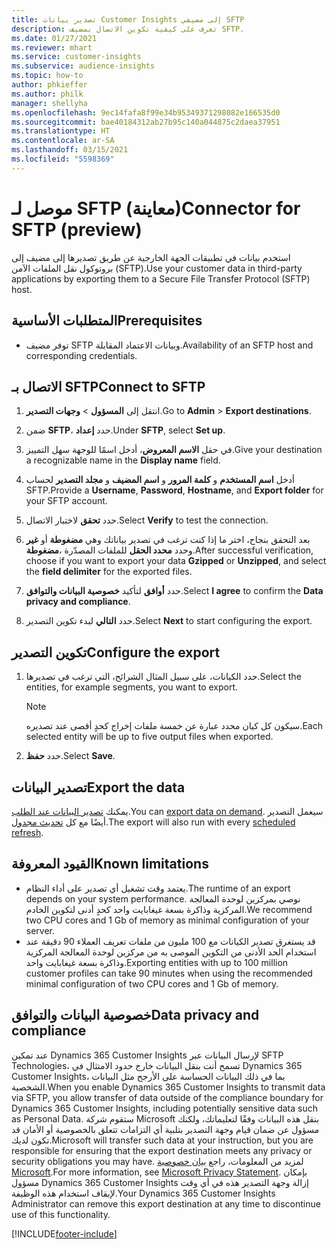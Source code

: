```yaml
---
title: تصدير بيانات Customer Insights إلى مضيفي SFTP
description: تعرف على كيفية تكوين الاتصال بمضيف SFTP.
ms.date: 01/27/2021
ms.reviewer: mhart
ms.service: customer-insights
ms.subservice: audience-insights
ms.topic: how-to
author: phkieffer
ms.author: philk
manager: shellyha
ms.openlocfilehash: 9ec14fafa8f99e34b95349371298082e166535d0
ms.sourcegitcommit: bae40184312ab27b95c140a044875c2daea37951
ms.translationtype: HT
ms.contentlocale: ar-SA
ms.lasthandoff: 03/15/2021
ms.locfileid: "5598369"
---
```

# <a name="connector-for-sftp-preview"></a><span data-ttu-id="c3964-103">موصل لـ SFTP (معاينة)</span><span class="sxs-lookup"><span data-stu-id="c3964-103">Connector for SFTP (preview)</span></span>

<span data-ttu-id="c3964-104">استخدم بيانات في تطبيقات الجهة الخارجية عن طريق تصديرها إلى مضيف إلى بروتوكول نقل الملفات الآمن (SFTP)‬.</span><span class="sxs-lookup"><span data-stu-id="c3964-104">Use your customer data in third-party applications by exporting them to a Secure File Transfer Protocol (SFTP) host.</span></span>

## <a name="prerequisites"></a><span data-ttu-id="c3964-105">المتطلبات الأساسية</span><span class="sxs-lookup"><span data-stu-id="c3964-105">Prerequisites</span></span>

- <span data-ttu-id="c3964-106">توفر مضيف SFTP وبيانات الاعتماد المقابلة.</span><span class="sxs-lookup"><span data-stu-id="c3964-106">Availability of an SFTP host and corresponding credentials.</span></span>

## <a name="connect-to-sftp"></a><span data-ttu-id="c3964-107">الاتصال بـ SFTP</span><span class="sxs-lookup"><span data-stu-id="c3964-107">Connect to SFTP</span></span>

1. <span data-ttu-id="c3964-108">انتقل إلى **المسؤول** > **وجهات التصدير**.</span><span class="sxs-lookup"><span data-stu-id="c3964-108">Go to **Admin** > **Export destinations**.</span></span>

1. <span data-ttu-id="c3964-109">ضمن **SFTP**، حدد **إعداد**.</span><span class="sxs-lookup"><span data-stu-id="c3964-109">Under **SFTP**, select **Set up**.</span></span>

1. <span data-ttu-id="c3964-110">في حقل **الاسم المعروض**، أدخل اسمًا للوجهة سهل التمييز.</span><span class="sxs-lookup"><span data-stu-id="c3964-110">Give your destination a recognizable name in the **Display name** field.</span></span>

1. <span data-ttu-id="c3964-111">أدخل **اسم المستخدم** و **كلمة المرور** و **اسم المضيف** و **مجلد التصدير** لحساب SFTP.</span><span class="sxs-lookup"><span data-stu-id="c3964-111">Provide a **Username**, **Password**, **Hostname**, and **Export folder** for your SFTP account.</span></span>

1. <span data-ttu-id="c3964-112">حدد **تحقق** لاختبار الاتصال.</span><span class="sxs-lookup"><span data-stu-id="c3964-112">Select **Verify** to test the connection.</span></span>

1. <span data-ttu-id="c3964-113">بعد التحقق بنجاح، اختر ما إذا كنت ترغب في تصدير بياناتك وهي **مضغوطة** أو **غير مضغوطة‏‎**، وحدد **محدد الحقل** للملفات المصدّرة.</span><span class="sxs-lookup"><span data-stu-id="c3964-113">After successful verification, choose if you want to export your data **Gzipped** or **Unzipped**, and select the **field delimiter** for the exported files.</span></span>

1. <span data-ttu-id="c3964-114">حدد **أوافق** لتأكيد **خصوصية البيانات والتوافق‬**.</span><span class="sxs-lookup"><span data-stu-id="c3964-114">Select **I agree** to confirm the **Data privacy and compliance**.</span></span>

1. <span data-ttu-id="c3964-115">حدد **التالي** لبدء تكوين التصدير.</span><span class="sxs-lookup"><span data-stu-id="c3964-115">Select **Next** to start configuring the export.</span></span>

## <a name="configure-the-export"></a><span data-ttu-id="c3964-116">تكوين التصدير</span><span class="sxs-lookup"><span data-stu-id="c3964-116">Configure the export</span></span>

1. <span data-ttu-id="c3964-117">حدد الكيانات، على سبيل المثال الشرائح، التي ترغب في تصديرها.</span><span class="sxs-lookup"><span data-stu-id="c3964-117">Select the entities, for example segments, you want to export.</span></span>

   > [!NOTE]
   > <span data-ttu-id="c3964-118">سيكون كل كيان محدد عبارة عن خمسة ملفات إخراج كحدٍ أقصى عند تصديره.</span><span class="sxs-lookup"><span data-stu-id="c3964-118">Each selected entity will be up to five output files when exported.</span></span> 

1. <span data-ttu-id="c3964-119">حدد **حفظ**.</span><span class="sxs-lookup"><span data-stu-id="c3964-119">Select **Save**.</span></span>

## <a name="export-the-data"></a><span data-ttu-id="c3964-120">تصدير البيانات</span><span class="sxs-lookup"><span data-stu-id="c3964-120">Export the data</span></span>

<span data-ttu-id="c3964-121">يمكنك [تصدير البيانات عند الطلب](export-destinations.md).</span><span class="sxs-lookup"><span data-stu-id="c3964-121">You can [export data on demand](export-destinations.md).</span></span> <span data-ttu-id="c3964-122">سيعمل التصدير أيضًا مع كل [تحديث مجدول](system.md#schedule-tab).</span><span class="sxs-lookup"><span data-stu-id="c3964-122">The export will also run with every [scheduled refresh](system.md#schedule-tab).</span></span>

## <a name="known-limitations"></a><span data-ttu-id="c3964-123">القيود المعروفة</span><span class="sxs-lookup"><span data-stu-id="c3964-123">Known limitations</span></span>

- <span data-ttu-id="c3964-124">يعتمد وقت تشغيل أي تصدير على أداء النظام.</span><span class="sxs-lookup"><span data-stu-id="c3964-124">The runtime of an export depends on your system performance.</span></span> <span data-ttu-id="c3964-125">نوصي بمركزين لوحدة المعالجة المركزية وذاكرة بسعة غيغابايت واحد كحدٍ أدنى لتكوين الخادم.</span><span class="sxs-lookup"><span data-stu-id="c3964-125">We recommend two CPU cores and 1 Gb of memory as minimal configuration of your server.</span></span> 
- <span data-ttu-id="c3964-126">قد يستغرق تصدير الكيانات مع 100 مليون من ملفات تعريف العملاء 90 دقيقة عند استخدام الحد الأدنى من التكوين الموصى به من مركزين لوحدة المعالجة المركزية وذاكرة بسعة غيغابايت واحد.</span><span class="sxs-lookup"><span data-stu-id="c3964-126">Exporting entities with up to 100 million customer profiles can take 90 minutes when using the recommended minimal configuration of two CPU cores and 1 Gb of memory.</span></span> 

## <a name="data-privacy-and-compliance"></a><span data-ttu-id="c3964-127">خصوصية البيانات والتوافق</span><span class="sxs-lookup"><span data-stu-id="c3964-127">Data privacy and compliance</span></span>

<span data-ttu-id="c3964-128">عند تمكين Dynamics 365 Customer Insights لإرسال البيانات عبر SFTP Technologies، تسمح أنت بنقل البيانات خارج حدود الامتثال في Dynamics 365 Customer Insights، بما في ذلك البيانات الحساسة على الأرجح مثل البيانات الشخصية.</span><span class="sxs-lookup"><span data-stu-id="c3964-128">When you enable Dynamics 365 Customer Insights to transmit data via SFTP, you allow transfer of data outside of the compliance boundary for Dynamics 365 Customer Insights, including potentially sensitive data such as Personal Data.</span></span> <span data-ttu-id="c3964-129">ستقوم شركة Microsoft بنقل هذه البيانات وفقًا لتعليماتك، ولكنك مسؤول عن ضمان قيام وجهة التصدير بتلبية أي التزامات تتعلق بالخصوصية أو الأمان قد تكون لديك.</span><span class="sxs-lookup"><span data-stu-id="c3964-129">Microsoft will transfer such data at your instruction, but you are responsible for ensuring that the export destination meets any privacy or security obligations you may have.</span></span> <span data-ttu-id="c3964-130">لمزيد من المعلومات، راجع [بيان خصوصية Microsoft](https://go.microsoft.com/fwlink/?linkid=396732).</span><span class="sxs-lookup"><span data-stu-id="c3964-130">For more information, see [Microsoft Privacy Statement](https://go.microsoft.com/fwlink/?linkid=396732).</span></span>
<span data-ttu-id="c3964-131">بإمكان مسؤول Dynamics 365 Customer Insights إزالة وجهة التصدير هذه في أي وقت لإيقاف استخدام هذه الوظيفة.</span><span class="sxs-lookup"><span data-stu-id="c3964-131">Your Dynamics 365 Customer Insights Administrator can remove this export destination at any time to discontinue use of this functionality.</span></span>


[!INCLUDE[footer-include](../includes/footer-banner.md)]
